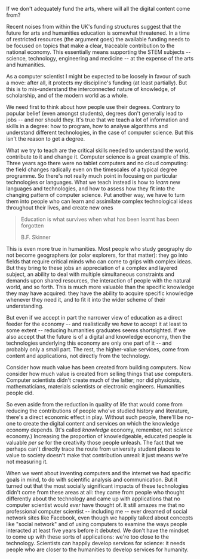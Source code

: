 <html><body><p>If we don't adequately fund the arts, where will all the digital content come from?

<!--more-->

Recent noises from within the UK's funding structures suggest that the future for arts and humanities education is somewhat threatened. In a time of restricted resources (the argument goes) the available funding needs to be focused on topics that make a clear, traceable contribution to the national economy. This essentially means supporting the STEM subjects -- science, technology, engineering and medicine -- at the expense of the arts and humanities.

As a computer scientist I might be expected to be loosely in favour of such a move: after all, it protects my discipline's funding (at least partially). But this is to mis-understand the interconnected nature of knowledge, of scholarship, and of the modern world as a whole.

We need first to think about how people use their degrees. Contrary to popular belief (even amongst students), degrees don't generally lead to jobs -- and nor should they. It's true that we teach a lot of information and skills in a degree: how to program, how to analyse algorithms and understand different technologies, in the case of computer science. But this isn't the reason to get a degree.

What we try to teach are the critical skills needed to understand the world, contribute to it and change it. Computer science is a great example of this. Three years ago there were no tablet computers and no cloud computing: the field changes radically even on the timescales of a typical degree programme. So there's not really much point in focusing on particular technologies or languages. What we teach instead is how to <em>learn</em> new languages and technologies, and how to assess how they fit into the changing pattern of computer science. Put another way, we have to turn them into people who can learn and assimilate complex technological ideas throughout their lives, and create new ones
</p><blockquote>Education is what survives when what has been learnt has been forgotten

B.F. Skinner</blockquote>
This is even more true in humanities. Most people who study geography do not become geographers (or polar explorers, for that matter): they go into fields that require critical minds who can come to grips with complex ideas. But they bring to these jobs an appreciation of a complex and layered subject, an ability to deal with multiple simultaneous constraints and demands upon shared resources, the interaction of people with the natural world, and so forth. This is much more valuable than the specific knowledge they may have acquired: they have the ability to acquire specific knowledge whenever they need it, and to fit it into the wider scheme of their understanding.

But even if we accept in part the narrower view of education as a direct feeder for the economy -- and realistically we <em>have</em> to accept it at least to some extent -- reducing humanities graduates seems shortsighted. If we also accept that the future is of a digital and knowledge economy, then the technologies underlying this economy are only one part of it -- and probably only a small part. The rest, the higher-value services, come from content and applications, not directly from the technology.

Consider how much value has been created from building computers. Now consider how much value is created from selling things that <em>use</em> computers. Computer scientists didn't create much of the latter; nor did physicists, mathematicians, materials scientists or electronic engineers. Humanities people did.

So even aside from the reduction in quality of life that would come from reducing the contributions of people who've studied history and literature, there's a direct economic effect in play. Without such people, there'll be no-one to create the digital content and services on which the knowledge economy depends. (It's called <em>knowledge</em> economy, remember, not <em>science</em> economy.) Increasing the proportion of knowledgeable, educated people is valuable <em>per se</em> for the creativity those people unleash. The fact that we perhaps can't directly trace the route from university student places to value to society doesn't make that contribution unreal: it just means we're not measuring it.

When we went about inventing computers and the internet we had specific goals in mind, to do with scientific analysis and communication. But it turned out that the most socially significant impacts of these technologies didn't come from these areas at all: they came from people who thought differently about the technology and came up with applications that no computer scientist would <em>ever</em> have thought of. It still amazes me that no professional computer scientist -- including me -- ever dreamed of social network sites like Facebook, even though we happily talked about concepts like "social network" and of using computers to examine the ways people interacted at least five years before it debuted. We don't have the mindset to come up with these sorts of applications: we're too close to the technology. Scientists can happily develop services for science: it needs people who are closer to the humanities to develop services for humanity.</body></html>